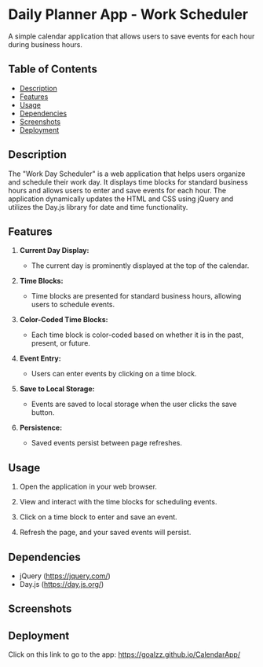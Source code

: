 # Daily Planner App - Work Scheduler

A simple calendar application that allows users to save events for each hour during business hours.


## Table of Contents

- [Description](#description)
- [Features](#features)
- [Usage](#usage)
- [Dependencies](#dependencies)
- [Screenshots](#screenshots)
- [Deployment](#deployment)


## Description

The "Work Day Scheduler" is a web application that helps users organize and schedule their work day. It displays time blocks for standard business hours and allows users to enter and save events for each hour. The application dynamically updates the HTML and CSS using jQuery and utilizes the Day.js library for date and time functionality.


## Features

1. **Current Day Display:**
   - The current day is prominently displayed at the top of the calendar.

2. **Time Blocks:**
   - Time blocks are presented for standard business hours, allowing users to schedule events.

3. **Color-Coded Time Blocks:**
   - Each time block is color-coded based on whether it is in the past, present, or future.

4. **Event Entry:**
   - Users can enter events by clicking on a time block.

5. **Save to Local Storage:**
   - Events are saved to local storage when the user clicks the save button.

6. **Persistence:**
   - Saved events persist between page refreshes.


## Usage

1.  Open the application in your web browser.

2. View and interact with the time blocks for scheduling events.

3. Click on a time block to enter and save an event.

4. Refresh the page, and your saved events will persist.


## Dependencies

   - jQuery (https://jquery.com/)
   - Day.js (https://day.js.org/)


## Screenshots


## Deployment

Click on this link to go to the app:
https://goalzz.github.io/CalendarApp/